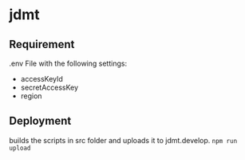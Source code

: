 # jdmt

## Requirement

.env File with the following settings:
 - accessKeyId
 - secretAccessKey
 - region

 ## Deployment

builds the scripts in src folder and uploads it to jdmt.develop.
```npm run upload```